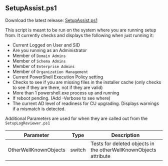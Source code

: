 ## SetupAssist.ps1

Download the latest release: [SetupAssist.ps1](https://github.com/microsoft/CSS-Exchange/releases/latest/download/SetupAssist.ps1)

This script is meant to be run on the system where you are running setup from. It currently checks and displays the following when just running it:

- Current Logged on User and SID
- Are you running as an Administrator
- Member of `Domain Admins`
- Member of `Schema Admins`
- Member of `Enterprise Admins`
- Member of `Organization Management`
- Current PowerShell Execution Policy setting
- Checks to see if you are missing files in the installer cache (only checks to see if they are there, not if they are valid)
- More than 1 powershell.exe process up and running
- If reboot pending. (Add -Verbose to see where)
- The current AD level of readiness for CU upgrading. Displays warnings if a mismatch is detected.

Additional Parameters are used for when they are called out from the `SetupLogReviewer.ps1`

Parameter | Type | Description
-|-|-
OtherWellKnownObjects | switch | Tests for deleted objects in the otherWellKnownObjects attribute
